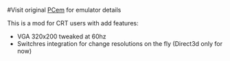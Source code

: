 #Visit original [PCem](https://pcem-emulator.co.uk/) for emulator details

This is a mod for CRT users with add features:

 * VGA 320x200 tweaked at 60hz
 * Switchres integration for change resolutions on the fly (Direct3d only for now)
